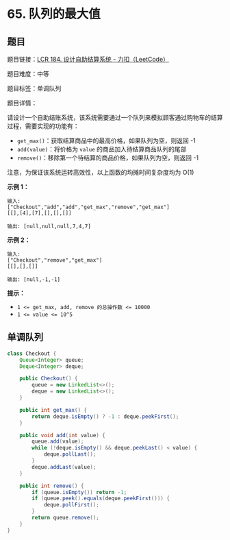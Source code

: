# 65. 队列的最大值

## 题目

题目链接：[LCR 184. 设计自助结算系统 - 力扣（LeetCode）](https://leetcode.cn/problems/dui-lie-de-zui-da-zhi-lcof/description/)

题目难度：中等

题目标签：单调队列

题目详情：

请设计一个自助结账系统，该系统需要通过一个队列来模拟顾客通过购物车的结算过程，需要实现的功能有：

- `get_max()`：获取结算商品中的最高价格，如果队列为空，则返回 -1
- `add(value)`：将价格为 `value` 的商品加入待结算商品队列的尾部
- `remove()`：移除第一个待结算的商品价格，如果队列为空，则返回 -1

注意，为保证该系统运转高效性，以上函数的均摊时间复杂度均为 O(1)

**示例 1：**

```
输入: 
["Checkout","add","add","get_max","remove","get_max"]
[[],[4],[7],[],[],[]]

输出: [null,null,null,7,4,7]
```

**示例 2：**

```
输入: 
["Checkout","remove","get_max"]
[[],[],[]]

输出: [null,-1,-1]
```

**提示：**

- `1 <= get_max, add, remove 的总操作数 <= 10000`
- `1 <= value <= 10^5`



## 单调队列

``` java
class Checkout {
    Queue<Integer> queue;
    Deque<Integer> deque;

    public Checkout() {
        queue = new LinkedList<>();
        deque = new LinkedList<>();
    }

    public int get_max() {
        return deque.isEmpty() ? -1 : deque.peekFirst();
    }

    public void add(int value) {
        queue.add(value);
        while (!deque.isEmpty() && deque.peekLast() < value) {
            deque.pollLast();
        }
        deque.addLast(value);
    }

    public int remove() {
        if (queue.isEmpty()) return -1;
        if (queue.peek().equals(deque.peekFirst())) {
            deque.pollFirst();
        }
        return queue.remove();
    }
}
```